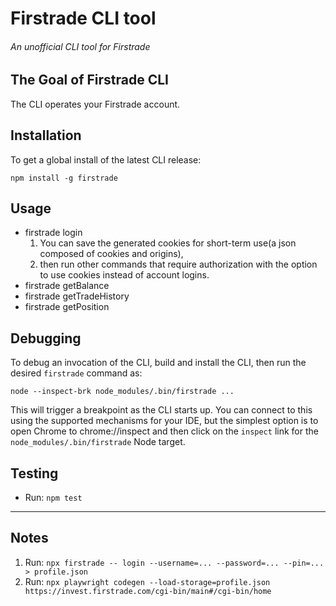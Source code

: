# Firstrade CLI tool

###### An unofficial CLI tool for Firstrade

## The Goal of Firstrade CLI

The CLI operates your Firstrade account.

## Installation

To get a global install of the latest CLI release:

```shell
npm install -g firstrade
```

## Usage

* firstrade login
  1. You can save the generated cookies for short-term use(a json composed of cookies and origins),
  2. then run other commands that require authorization with the option to use cookies instead of account logins.
* firstrade getBalance
* firstrade getTradeHistory
* firstrade getPosition

## Debugging

To debug an invocation of the CLI, build and install the CLI, then run the desired `firstrade` command as:

```shell
node --inspect-brk node_modules/.bin/firstrade ...
```

This will trigger a breakpoint as the CLI starts up. You can connect to this using the supported mechanisms for your IDE, but the simplest option is to open Chrome to chrome://inspect and then click on the `inspect` link for the `node_modules/.bin/firstrade` Node target.

## Testing

* Run: `npm test`

---

## Notes

1. Run: `npx firstrade -- login --username=... --password=... --pin=... > profile.json`
2. Run: `npx playwright codegen --load-storage=profile.json https://invest.firstrade.com/cgi-bin/main#/cgi-bin/home`
